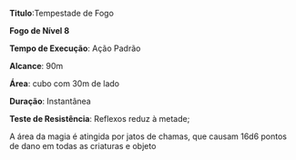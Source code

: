 **Titulo**:Tempestade de Fogo

**Fogo de Nível 8**

**Tempo de Execução**: Ação Padrão

**Alcance**: 90m

**Área**: cubo com 30m de lado

**Duração**: Instantânea

**Teste de Resistência**: Reflexos reduz à metade;

A área da magia é atingida por jatos de chamas, que causam 16d6 pontos de dano em todas as criaturas e objeto
